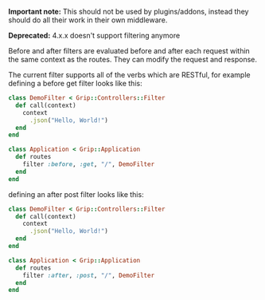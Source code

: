 **Important note:** This should not be used by plugins/addons, instead they should do all their work in their own middleware.

**Deprecated:** 4.x.x doesn't support filtering anymore

Before and after filters are evaluated before and after each request within the same context as the routes. They can modify the request and response.

The current filter supports all of the verbs which are RESTful, for example defining a before get filter looks like this:

```ruby
class DemoFilter < Grip::Controllers::Filter
  def call(context)
    context
      .json("Hello, World!")
  end
end

class Application < Grip::Application
  def routes
    filter :before, :get, "/", DemoFilter
  end
end
```

defining an after post filter looks like this:

```ruby
class DemoFilter < Grip::Controllers::Filter
  def call(context)
    context
      .json("Hello, World!")
  end
end

class Application < Grip::Application
  def routes
    filter :after, :post, "/", DemoFilter
  end
end
```
